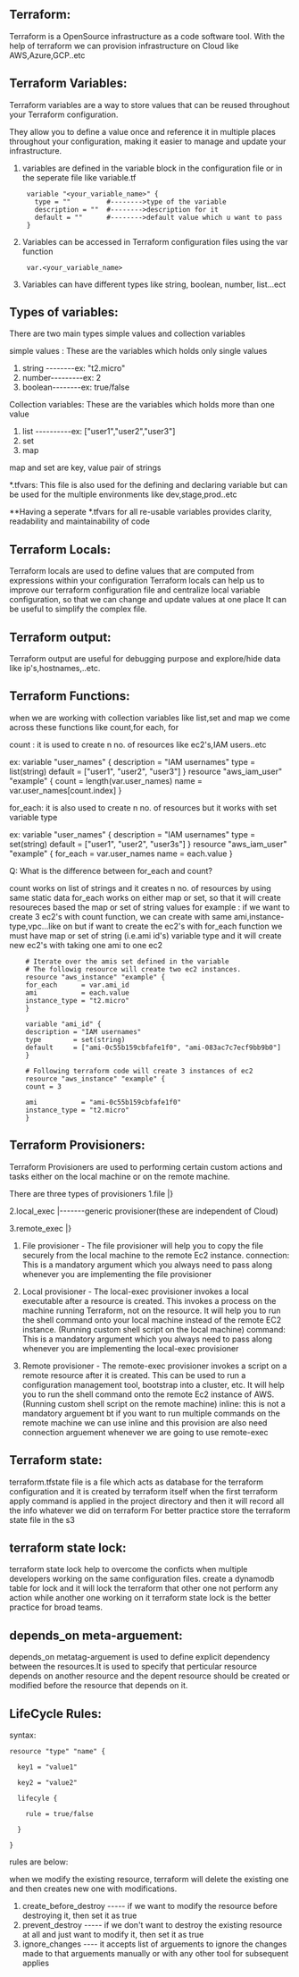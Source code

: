 Terraform:
---------------
Terraform is a OpenSource infrastructure as a code software tool.
With the help of terraform we can provision infrastructure on Cloud like AWS,Azure,GCP..etc

Terraform Variables:
--------------------
Terraform variables are a way to store values that can be reused throughout your Terraform configuration.

They allow you to define a value once and reference it in multiple places throughout your configuration, making it easier to manage and update your infrastructure.

1. variables are defined in the variable block in the configuration file or in the seperate file like variable.tf
   
        variable "<your_variable_name>" {
          type = ""         #-------->type of the variable
          description = ""  #-------->description for it
          default = ""      #-------->default value which u want to pass
        }

2. Variables can be accessed in Terraform configuration files using the var function
   
        var.<your_variable_name>

3. Variables can have different types like string, boolean, number, list...ect
    

Types of variables:
-------------------
There are two main types simple values and collection variables

simple values : These are the variables which holds only single values
1. string --------ex: "t2.micro"
2. number---------ex: 2
3. boolean--------ex: true/false
   
Collection variables: These are the variables which holds more than one value
1. list ----------ex: ["user1","user2","user3"]
2. set 
3. map

map and set are key, value pair of strings
  
*.tfvars: This file is also used for the defining and declaring variable but can be used for the multiple environments like dev,stage,prod..etc

**Having a seperate *.tfvars for all re-usable variables provides clarity, readability and maintainability of code 


Terraform Locals:
------------------
Terraform locals are used to define values that are computed from expressions within your configuration
Terraform locals can help us to improve our terraform configuration file and centralize local variable configuration, so that we can change and update values at one place 
It can be useful to simplify the complex file.

Terraform output:
-----------------
Terraform output are useful for debugging purpose and explore/hide data like ip's,hostnames,..etc.

Terraform Functions:
-------------------
when we are working with collection variables like list,set and map we come across these functions like 
count,for each, for

count : it is used to create n no. of resources like ec2's,IAM users..etc

ex:
        variable "user_names" {
        description = "IAM usernames"
        type        = list(string)
        default     = ["user1", "user2", "user3"]
        }
        resource "aws_iam_user" "example" {
        count = length(var.user_names)
        name  = var.user_names[count.index]
        }

for_each: it is also used to create n no. of resources but it works with set variable type

ex:
        variable "user_names" {
        description = "IAM usernames"
        type        = set(string)
        default     = ["user1", "user2", "user3s"]
        } 
        resource "aws_iam_user" "example" {
        for_each = var.user_names
        name  = each.value
        }    

Q: What is the difference between for_each and count?

count works on list of strings and it creates n no. of resources by using same static data
for_each works on either map or set, so that it will create resoureces based the map or set of string values
for example : if we want to create 3 ec2's with count function, we can create with same ami,instance-type,vpc...like on but if want to create the ec2's with for_each function we must have map or set of string (i.e.ami id's) variable type and it will create new ec2's with taking one ami to one ec2
        
        # Iterate over the amis set defined in the variable 
        # The followig resource will create two ec2 instances. 
        resource "aws_instance" "example" {
        for_each      = var.ami_id
        ami           = each.value
        instance_type = "t2.micro"
        }

        variable "ami_id" {
        description = "IAM usernames"
        type        = set(string)
        default     = ["ami-0c55b159cbfafe1f0", "ami-083ac7c7ecf9bb9b0"]
        }

        # Following terraform code will create 3 instances of ec2
        resource "aws_instance" "example" {
        count = 3

        ami           = "ami-0c55b159cbfafe1f0"
        instance_type = "t2.micro"
        }


Terraform Provisioners:
----------------------
Terraform Provisioners are used to performing certain custom actions and tasks either on the local machine or on the remote machine.

There are three types of provisioners
1.file                  |}

2.local_exec            |-------generic provisioner(these are independent of Cloud)

3.remote_exec           |}

1. File provisioner - The file provisioner will help you to copy the file securely from the local machine to the remote Ec2 instance.
  connection: This is a mandatory argument which you always need to pass along whenever you are implementing the file provisioner

2. Local provisioner - The local-exec provisioner invokes a local executable after a resource is created. This invokes a process on the machine running Terraform, not on the resource. It will help you to run the shell command onto your local machine instead of the remote EC2 instance. (Running custom shell script on the local machine)
  command: This is a mandatory argument which you always need to pass along whenever you are implementing the local-exec provisioner

3. Remote provisioner - The remote-exec provisioner invokes a script on a remote resource after it is created. This can be used to run a configuration management tool, bootstrap into a cluster, etc. It will help you to run the shell command onto the remote Ec2 instance of AWS.(Running custom shell script on the remote machine)
  inline: this is not a mandatory arguement bt if you want to run multiple commands on the remote machine we can use inline and this provision are also need connection arguement whenever we are going to use remote-exec


Terraform state:
---------------
terraform.tfstate file is a file which acts as database for the terraform configuration and it is created by terraform itself when the first terraform apply command is applied in the project directory and then it will record all the info whatever we did on terraform
For better practice store the terraform state file in the s3 

terraform state lock:
---------------------
terraform state lock help to overcome the conficts when multiple developers working on the same configuration files.
create a dynamodb table for lock and it will lock the terraform that other one not perform any action while another one working on it
terraform state lock is the better practice for broad teams.

depends_on meta-arguement:
--------------------------
depends_on metatag-arguement is used to define explicit dependency between the resources.It is used to specify that perticular resource depends on another resource and the depent resource should be created or modified before the resource that depends on it.


LifeCycle Rules:
----------------
syntax:

    resource "type" "name" {
   
      key1 = "value1"
     
      key2 = "value2"
     
      lifecyle {
     
        rule = true/false
       
      }  
     
    }
   
rules are below:

when we modify the existing resource, terraform will delete the existing one and then creates new one with modifications.
1. create_before_destroy ----- if we want to modify the resource before destroying it, then set it as true
2. prevent_destroy ----- if we don't want to destroy the existing resource at all and just want to modify it, then set it as true
3. ignore_changes ---- it accepts list of arguements to ignore the changes made to that arguements manually or with any other tool for subsequent applies
